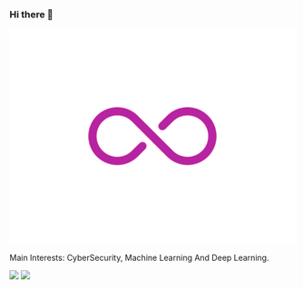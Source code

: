 ### Hi there 👋

![](infi.gif)

Main Interests: CyberSecurity, Machine Learning And Deep Learning.

[![](https://github-readme-stats.vercel.app/api?username=ch-ckmate&show_icons=true&include_all_commits=true&theme=vue)]()
[![](https://github-readme-stats.vercel.app/api/top-langs/?username=ch-ckmate&theme=vue)]()

